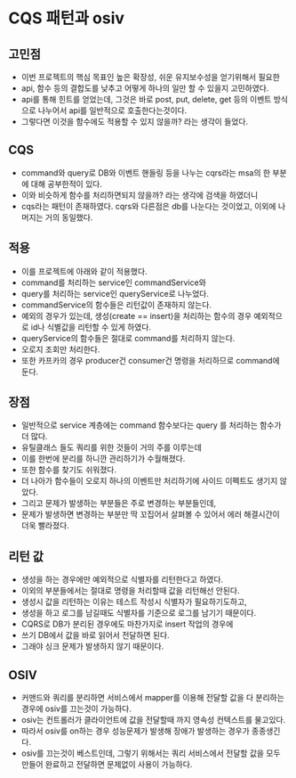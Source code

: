 # CQS 패턴과 osiv

## 고민점
* 이번 프로젝트의 핵심 목표인 높은 확장성, 쉬운 유지보수성을 얻기위해서 필요한
* api, 함수 등의 결합도를 낮추고 어떻게 하나의 일만 할 수 있을지 고민하였다.
* api를 통해 힌트를 얻었는데, 그것은 바로 post, put, delete, get 등의 이벤트 방식으로 나누어서 api를 일반적으로 호출한다는것이다.
* 그렇다면 이것을 함수에도 적용할 수 있지 않을까? 라는 생각이 들었다.

## CQS
* command와 query로 DB와 이벤트 핸들링 등을 나누는 cqrs라는 msa의 한 부분에 대해 공부한적이 있다.
* 이와 비슷하게 함수를 처리하면되지 않을까? 라는 생각에 검색을 하였더니
* cqs라는 패턴이 존재하였다. cqrs와 다른점은 db를 나눈다는 것이었고, 이외에 나머지는 거의 동일했다.

## 적용
* 이를 프로젝트에 아래와 같이 적용했다.
* command를 처리하는 service인 commandService와
* query를 처리하는 service인 queryService로 나누었다.
* commandService의 함수들은 리턴값이 존재하지 않는다.
* 예외의 경우가 있는데, 생성(create == insert)을 처리하는 함수의 경우 예외적으로 id나 식별값을 리턴할 수 있게 하였다.
* queryService의 함수들은 절대로 command를 처리하지 않는다.
* 오로지 조회만 처리한다.
* 또한 카프카의 경우 producer건 consumer건 명령을 처리하므로 command에 둔다.

## 장점
* 일반적으로 service 계층에는 command 함수보다는 query 를 처리하는 함수가 더 많다.
* 유틸클래스 들도 쿼리를 위한 것들이 거의 주를 이루는데
* 이를 한번에 분리를 하니깐 관리하기가 수월해졌다.
* 또한 함수를 찾기도 쉬워졌다.
* 더 나아가 함수들이 오로지 하나의 이벤트만 처리하기에 사이드 이펙트도 생기지 않았다.
* 그리고 문제가 발생하는 부분들은 주로 변경하는 부분들인데,
* 문제가 발생하면 변경하는 부분만 딱 꼬집어서 살펴볼 수 있어서 에러 해결시간이 더욱 빨라졌다.

## 리턴 값
* 생성을 하는 경우에만 예외적으로 식별자를 리턴한다고 하였다.
* 이외의 부분들에서는 절대로 명령을 처리할때 값을 리턴해선 안된다.
* 생성시 값을 리턴하는 이유는 테스트 작성시 식별자가 필요하기도하고,
* 생성을 하고 로그를 남길때도 식별자를 기준으로 로그를 남기기 때문이다.
* CQRS로 DB가 분리된 경우에도 마찬가지로 insert 작업의 경우에
* 쓰기 DB에서 값을 바로 읽어서 전달하면 된다.
* 그래야 싱크 문제가 발생하지 않기 때문이다.

## OSIV
* 커맨드와 쿼리를 분리하면 서비스에서 mapper를 이용해 전달할 값을 다 분리하는 경우에 osiv를 끄는것이 가능하다.
* osiv는 컨트롤러가 클라이언트에 값을 전달할때 까지 영속성 컨텍스트를 물고있다.
* 따라서 osiv를 on하는 경우 성능문제가 발생해 장애가 발생하는 경우가 종종생긴다.
* osiv를 끄는것이 베스트인데, 그렇기 위해서는 쿼리 서비스에서 전달할 값을 모두 만들어 완료하고 전달하면 문제없이 사용이 가능하다.